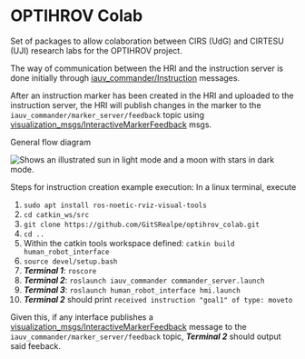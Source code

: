 # OPTIHROV Colab

Set of packages to allow colaboration between CIRS (UdG) and CIRTESU (UJI) research labs for the OPTIHROV project.

The way of communication between the HRI and the instruction server is done initially through [iauv_commander/Instruction](https://gitsrealpe.github.io/optihrov_colab/iauv_commander_msgs/doc/html/msg/Instruction.html) messages.

After an instruction marker has been created in the HRI and uploaded to the instruction server, the HRI will publish changes in the marker to the `iauv_commander/marker_server/feedback` topic using [visualization_msgs/InteractiveMarkerFeedback](http://docs.ros.org/en/noetic/api/visualization_msgs/html/msg/InteractiveMarkerFeedback.html) msgs.

General flow diagram

<picture>
  <source media="(prefers-color-scheme: dark)" srcset="https://raw.githubusercontent.com/GitSRealpe/optihrov_colab/main/media/fig_dark.svg">
  <source media="(prefers-color-scheme: light)" srcset="https://raw.githubusercontent.com/GitSRealpe/optihrov_colab/main/media/fig_light.svg">
  <img alt="Shows an illustrated sun in light mode and a moon with stars in dark mode." src="https://raw.githubusercontent.com/GitSRealpe/optihrov_colab/main/media/fig_dark.svg">
</picture>


Steps for instruction creation example execution:
In a linux terminal, execute

1. `sudo apt install ros-noetic-rviz-visual-tools`
2. `cd catkin_ws/src`
3. `git clone https://github.com/GitSRealpe/optihrov_colab.git`
4. `cd ..`
5. Within the catkin tools workspace defined: `catkin build human_robot_interface`
6. `source devel/setup.bash`
7. ***Terminal 1***: `roscore`
8. ***Terminal 2***: `roslaunch iauv_commander commander_server.launch`
9. ***Terminal 3***: `roslaunch human_robot_interface hmi.launch`
10. ***Terminal 2*** should print `received instruction "goal1" of type: moveto`

Given this, if any interface publishes a [visualization_msgs/InteractiveMarkerFeedback](http://docs.ros.org/en/noetic/api/visualization_msgs/html/msg/InteractiveMarkerFeedback.html) message to the `iauv_commander/marker_server/feedback` topic, ***Terminal 2*** should output said feeback.
